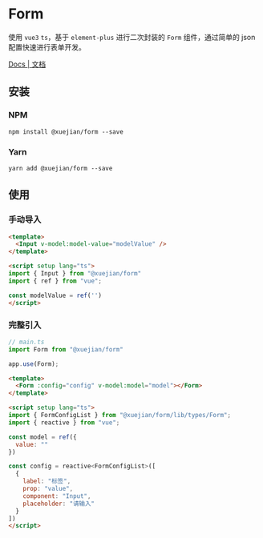 # Form

使用 `vue3` `ts`，基于 `element-plus` 进行二次封装的 `Form` 组件，通过简单的 json 配置快速进行表单开发。


[Docs | 文档](https://xuejiancnode.github.io/it-docs/npm-package/FormUI.html)



## 安装

### NPM

```shell
npm install @xuejian/form --save
```

### Yarn
```shell
yarn add @xuejian/form --save
```


## 使用

### 手动导入

```html
<template>
  <Input v-model:model-value="modelValue" />
</template>

<script setup lang="ts">
import { Input } from "@xuejian/form"
import { ref } from "vue";

const modelValue = ref('')
</script>
```



### 完整引入

```js
// main.ts
import Form from "@xuejian/form"

app.use(Form);
```

```html
<template>
  <Form :config="config" v-model:model="model"></Form>
</template>

<script setup lang="ts">
import { FormConfigList } from "@xuejian/form/lib/types/Form";
import { reactive } from "vue";

const model = ref({
  value: ""
})

const config = reactive<FormConfigList>([
  {
    label: "标签",
    prop: "value",
    component: "Input",
    placeholder: "请输入"
  }
])
</script>
```